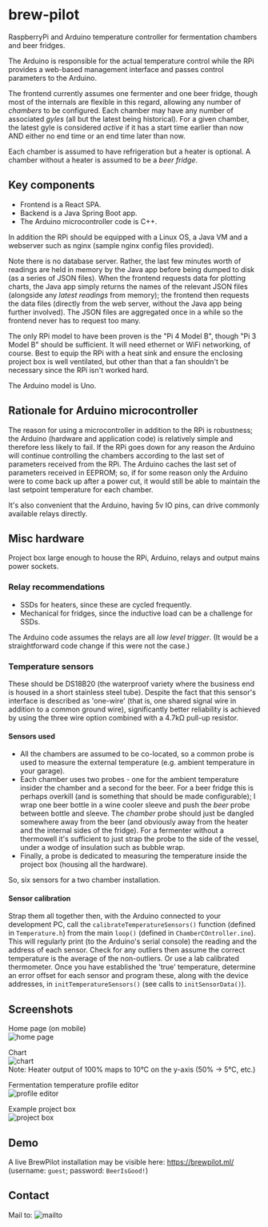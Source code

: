 # brew-pilot

RaspberryPi and Arduino temperature controller for fermentation chambers and beer fridges.

The Arduino is responsible for the actual temperature control while the RPi provides a web-based management interface and passes control parameters to the Arduino.

The frontend currently assumes one fermenter and one beer fridge, though most of the internals are flexible in this regard, allowing any number of _chambers_ to be configured. Each chamber may have any number of associated _gyles_ (all but the latest being historical). For a given chamber, the latest gyle is considered _active_ if it has a start time earlier than now AND either no end time or an end time later than now.

Each chamber is assumed to have refrigeration but a heater is optional. A chamber without a heater is assumed to be a _beer fridge_.

## Key components

- Frontend is a React SPA.
- Backend is a Java Spring Boot app.
- The Arduino microcontroller code is C++.

In addition the RPi should be equipped with a Linux OS, a Java VM and a webserver such as nginx (sample nginx config files provided).

Note there is no database server. Rather, the last few minutes worth of readings are held in memory by the Java app before being dumped to disk (as a series of JSON files). When the frontend requests data for plotting charts, the Java app simply returns the names of the relevant JSON files (alongside any _latest readings_ from memory); the frontend then requests the data files (directly from the web server, without the Java app being further involved). The JSON files are aggregated once in a while so the frontend never has to request too many.

The only RPi model to have been proven is the "Pi 4 Model B", though "Pi 3 Model B" should be sufficient. It will need ethernet or WiFi networking, of course. Best to equip the RPi with a heat sink and ensure the enclosing project box is well ventilated, but other than that a fan shouldn't be necessary since the RPi isn't worked hard.

The Arduino model is Uno.

## Rationale for Arduino microcontroller

The reason for using a microcontroller in addition to the RPi is robustness; the Arduino (hardware and application code) is relatively simple and therefore less likely to fail. If the RPi goes down for any reason the Arduino will continue controlling the chambers according to the last set of parameters received from the RPi. The Arduino caches the last set of parameters received in EEPROM; so, if for some reason only the Arduino were to come back up after a power cut, it would still be able to maintain the last setpoint temperature for each chamber.

It's also convenient that the Arduino, having 5v IO pins, can drive commonly available relays directly.

## Misc hardware

Project box large enough to house the RPi, Arduino, relays and output mains power sockets.

### Relay recommendations

- SSDs for heaters, since these are cycled frequently.
- Mechanical for fridges, since the inductive load can be a challenge for SSDs.

The Arduino code assumes the relays are all _low level trigger_. (It would be a straightforward code change if this were not the case.)

### Temperature sensors

These should be DS18B20 (the waterproof variety where the business end is housed in a short stainless steel tube). Despite the fact that this sensor's interface is described as 'one-wire' (that is, one shared signal wire in addition to a common ground wire), significantly better reliability is achieved by using the three wire option combined with a 4.7kΩ pull-up resistor.

#### Sensors used

- All the chambers are assumed to be co-located, so a common probe is used to measure the external temperature (e.g. ambient temperature in your garage).
- Each chamber uses two probes - one for the ambient temperature insider the chamber and a second for the beer. For a beer fridge this is perhaps overkill (and is something that should be made configurable); I wrap one beer bottle in a wine cooler sleeve and push the _beer_ probe between bottle and sleeve. The _chamber_ probe should just be dangled somewhere away from the beer (and obviously away from the heater and the internal sides of the fridge). For a fermenter without a thermowell it's sufficient to just strap the probe to the side of the vessel, under a wodge of insulation such as bubble wrap.
- Finally, a probe is dedicated to measuring the temperature inside the project box (housing all the hardware).

So, six sensors for a two chamber installation.

#### Sensor calibration

Strap them all together then, with the Arduino connected to your development PC, call the `calibrateTemperatureSensors()` function (defined in `Temperature.h`) from the main `loop()` (defined in `ChamberCOntroller.ino`). This will regularly print (to the Arduino's serial console) the reading and the address of each sensor. Check for any outliers then assume the correct temperature is the average of the non-outliers. Or use a lab calibrated thermometer. Once you have established the 'true' temperature, determine an error offset for each sensor and program these, along with the device addresses, in `initTemperatureSensors()` (see calls to `initSensorData()`).

## Screenshots

Home page (on mobile)<br>![home page](README.resources/home-page.png)

Chart<br>![chart](README.resources/chart.png)
<br>Note: Heater output of 100% maps to 10°C on the y-axis (50% -> 5°C, etc.)

Fermentation temperature profile editor<br>![profile editor](README.resources/profile.png)

Example project box<br>![project box](README.resources/project-box.png)

## Demo

A live BrewPilot installation may be visible here: https://brewpilot.ml/ (username: `guest`; password: `BeerIsGood!`)

## Contact

Mail to: ![mailto](README.resources/email-address-image.gif)
